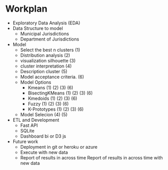 # Workplan 

- Exploratory Data Analysis (EDA) 
- Data Structure to model
    - Municipal Jurisdictions
    - Department of Jurisdictions
- Model
    - Select the best n clusters (1)
    - Distribution analysis (2)
    - visualization silhouette (3)
    - cluster interpretation (4)
    - Description cluster (5)
    - Model acceptance criteria. (6)
    - Model Options
        -   Kmeans (1) (2) (3) (6)
        -   BisectingKMeans (1) (2) (3) (6)
        -   Kmedoids (1) (2) (3) (6)
        -   Fuzzy (1) (2) (3) (6)
        -   K-Prototypes (1) (2) (3) (6)
    - Model Selecion (4) (5)
- ETL and Development 
    - Fast API
    - SQLite
    - Dashboard bi or D3 js
- Future work
    - Deployment in git or heroku or azure
    - Execute with new data
    - Report of results in across time Report of results in across time with new data
